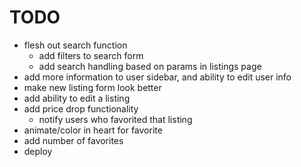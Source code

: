 # TODO

- flesh out search function
  - add filters to search form
  - add search handling based on params in listings page
- add more information to user sidebar, and ability to edit user info
- make new listing form look better
- add ability to edit a listing
- add price drop functionality
  - notify users who favorited that listing
- animate/color in heart for favorite
- add number of favorites
- deploy
